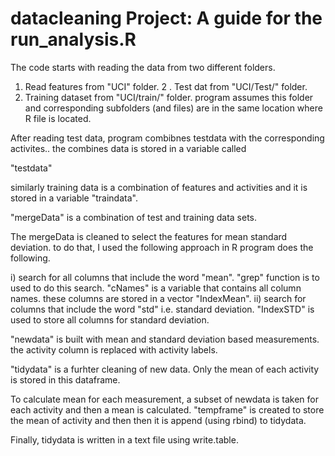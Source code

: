# datacleaning Project: A guide for the run_analysis.R 

The code starts with reading the data from two different folders. 
1. Read features from "UCI" folder.
2 . Test dat from "UCI/Test/" folder.
3. Training dataset from "UCI/train/" folder. program assumes this folder and corresponding subfolders (and files) are in the same location where R file is located.


After reading test data, program combibnes testdata with the corresponding activites.. the combines data is stored in a variable called

"testdata"

similarly training data is a combination of features and activities and it is stored in a variable "traindata".

"mergeData" is a combination of test and training data sets.


The mergeData is cleaned to select the features for mean standard deviation.  to do that, I used the following approach in R program does the following.

i) search for all columns that include the word "mean". "grep" function is to used to do this search. "cNames" is a variable that contains all column names.
these columns are stored in a vector "IndexMean".
ii) search for columns that include the word "std" i.e. standard deviation. "IndexSTD" is used to store all columns for standard deviation.

"newdata" is built with mean and standard deviation based measurements.  the activity column is replaced with activity labels.

"tidydata" is a furhter cleaning of new data. Only the mean of each activity is stored in this dataframe.

To calculate mean for each measurement, a subset of newdata is taken for each activity and then a mean is calculated.
"tempframe" is created to store the mean of activity and then then it is append (using rbind) to tidydata.

Finally, tidydata is written in a text file using write.table.
